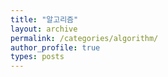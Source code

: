 ```yaml
---
title: "알고리즘"
layout: archive
permalink: /categories/algorithm/
author_profile: true
types: posts
---
```



